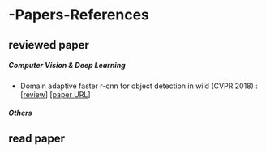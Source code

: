 # -Papers-References

## reviewed paper

##### Computer Vision & Deep Learning

- Domain adaptive faster r-cnn for object detection in wild (CVPR 2018) : [[review](https://github.com/ppooiiuuyh/-Papers-References/blob/master/%5Breviewed%5D%20domain%20adaptive%20faster%20r-cnn%20for%20object%20detection%20in%20the%20wild/review.md)] [[paper URL](https://github.com/ppooiiuuyh/-Papers-References/tree/master/%5Breviewed%5D%20domain%20adaptive%20faster%20r-cnn%20for%20object%20detection%20in%20the%20wild)]

##### Others


## read paper

